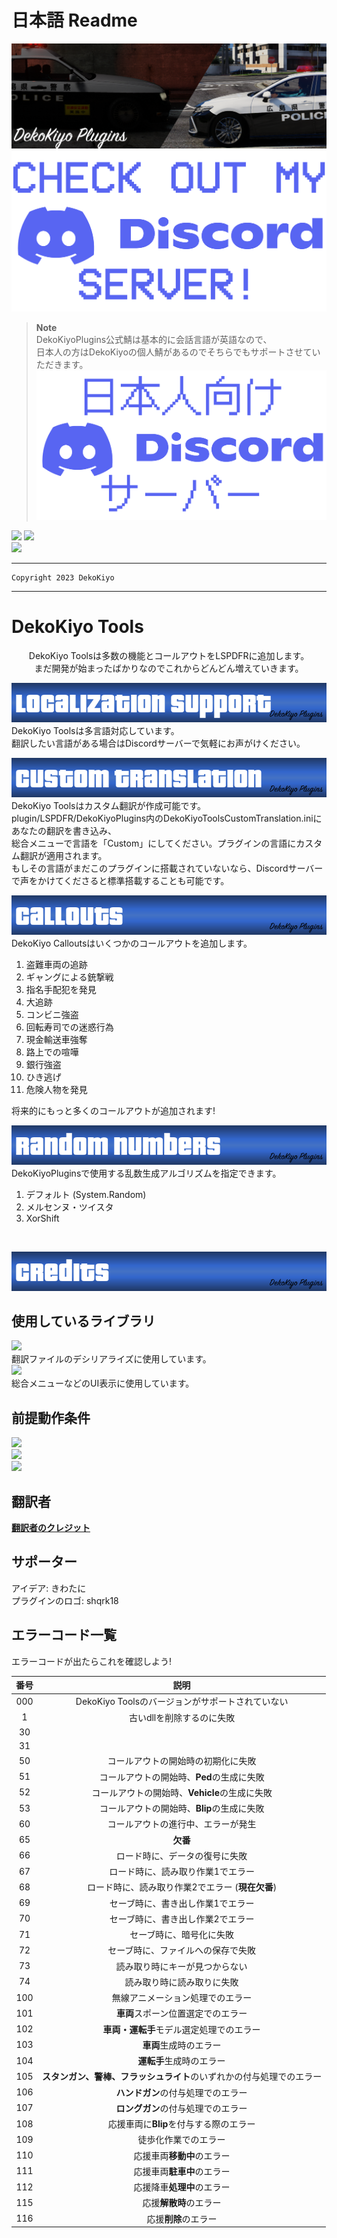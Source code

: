 # 日本語 Readme

<p align="center">

[![Primary](./Images/Main.png)](https://www.lcpdfr.com/downloads/gta5mods/scripts/43022-dynamic-lspdfr-add-callouts-and-more/)<br>
[![Discord](./Images/Discord.png)](https://discord.gg/ZxJbeR9Agg)<br>

> **Note**<br>
> DekoKiyoPlugins公式鯖は基本的に会話言語が英語なので、<br>
> 日本人の方はDekoKiyoの個人鯖があるのでそちらでもサポートさせていただきます。<br>
[![JPDiscord](./Images/JPDiscord.png)](https://discord.gg/umjR5nbkh3)<br>

[![](https://img.shields.io/twitter/url?label=DekoKiyomori&style=social&url=https%3A%2F%2Ftwitter.com%2FDekoKiyomori)](https://twitter.com/DekoKiyomori)
[![](https://img.shields.io/badge/DekoKiyoPlugins-%20-ffffff?style=social&logo=github)](https://github.com/Dekokiyo/DekoKiyoPlugins)<br>
[![](https://img.shields.io/badge/Version-0.2.0.0-blue)](https://www.lcpdfr.com/downloads/gta5mods/scripts/43022-dynamic-lspdfr-add-callouts-and-more/)

</p>

---
```
Copyright 2023 DekoKiyo
```
---

# DekoKiyo Tools
<p align="center">
DekoKiyo Toolsは多数の機能とコールアウトをLSPDFRに追加します。<br>
まだ開発が始まったばかりなのでこれからどんどん増えていきます。<br>

[![Lang](./Images/localization.png)](https://github.com/Dekokiyo/DekoKiyoPlugins/wiki#plugin-supported-languages)<br>
DekoKiyo Toolsは多言語対応しています。<br>
翻訳したい言語がある場合はDiscordサーバーで気軽にお声がけください。<br>

[![CT](./Images/custom.png)](https://github.com/Dekokiyo/DekoKiyoPlugins/wiki/CustomTranslationEN)<br>
DekoKiyo Toolsはカスタム翻訳が作成可能です。<br>
plugin/LSPDFR/DekoKiyoPlugins内のDekoKiyoToolsCustomTranslation.iniにあなたの翻訳を書き込み、<br>
総合メニューで言語を「Custom」にしてください。プラグインの言語にカスタム翻訳が適用されます。<br>
もしその言語がまだこのプラグインに搭載されていないなら、Discordサーバーで声をかけてくださると標準搭載することも可能です。<br>

[![Callouts](./Images/callouts.png)](https://github.com/Dekokiyo/DekoKiyoPlugins/wiki/CalloutsEN)<br>
DekoKiyo Calloutsはいくつかのコールアウトを追加します。<br>
1. 盗難車両の追跡
2. ギャングによる銃撃戦
3. 指名手配犯を発見
4. 大追跡
5. コンビニ強盗
6. 回転寿司での迷惑行為
7. 現金輸送車強奪
8. 路上での喧嘩
9. 銀行強盗
10. ひき逃げ
11. 危険人物を発見

将来的にもっと多くのコールアウトが追加されます!<br>

[![RNA](./Images/algorithms.png)](https://github.com/Dekokiyo/DekoKiyoPlugins/wiki/RandomNumEN)<br>
DekoKiyoPluginsで使用する乱数生成アルゴリズムを指定できます。
1. デフォルト (System.Random)
2. メルセンヌ・ツイスタ
3. XorShift
<br>

[![Credits](./Images/credits.png)](https://github.com/Dekokiyo/DekoKiyoPlugins/wiki/CreditsEN)<br>

</p>

## 使用しているライブラリ

[![](https://img.shields.io/badge/Json.Net-13.0.2-lightgrey)](https://www.newtonsoft.com/json)<br>
翻訳ファイルのデシリアライズに使用しています。<br>
[![](https://img.shields.io/github/v/release/alexguirre/RAGENativeUI?label=RAGE%20Native%20UI)](https://github.com/alexguirre/RAGENativeUI)<br>
総合メニューなどのUI表示に使用しています。<br>

## 前提動作条件
[![](https://img.shields.io/badge/LSPD_First_Response_Version-0.4.9-blue)](https://www.lcpdfr.com/downloads/gta5mods/g17media/7792-lspd-first-response/)<br>
![](https://img.shields.io/badge/RAGE%20Plugin%20Hook-Latest-yellow)<br>
![](https://img.shields.io/badge/Grand%20Theft%20Auto%20V-1.0.2845.0-green)<br>

## 翻訳者
[**翻訳者のクレジット**](https://github.com/DekoKiyo/DekoKiyoPlugins/blob/main/Readme/Translators.md)

## サポーター
アイデア: きわたに<br>
プラグインのロゴ: shqrk18

## エラーコード一覧
エラーコードが出たらこれを確認しよう!

| 番号  |                                 説明                                 |
| :---: | :------------------------------------------------------------------: |
|  000  |           DekoKiyo Toolsのバージョンがサポートされていない           |
|   1   |                      古いdllを削除するのに失敗                       |
|  30   |                                                                      |
|  31   |                                                                      |
|  50   |                  コールアウトの開始時の初期化に失敗                  |
|  51   |              コールアウトの開始時、**Ped**の生成に失敗               |
|  52   |            コールアウトの開始時、**Vehicle**の生成に失敗             |
|  53   |              コールアウトの開始時、**Blip**の生成に失敗              |
|  60   |                  コールアウトの進行中、エラーが発生                  |
|  65   |                               **欠番**                               |
|  66   |                    ロード時に、データの復号に失敗                    |
|  67   |                  ロード時に、読み取り作業1でエラー                   |
|  68   |           ロード時に、読み取り作業2でエラー (**現在欠番**)           |
|  69   |                  セーブ時に、書き出し作業1でエラー                   |
|  70   |                  セーブ時に、書き出し作業2でエラー                   |
|  71   |                       セーブ時に、暗号化に失敗                       |
|  72   |                  セーブ時に、ファイルへの保存で失敗                  |
|  73   |                    読み取り時にキーが見つからない                    |
|  74   |                      読み取り時に読み取りに失敗                      |
|  100  |                   無線アニメーション処理でのエラー                   |
|  101  |                  **車両**スポーン位置選定でのエラー                  |
|  102  |               **車両・運転手**モデル選定処理でのエラー               |
|  103  |                        **車両**生成時のエラー                        |
|  104  |                       **運転手**生成時のエラー                       |
|  105  | **スタンガン、警棒、フラッシュライト**のいずれかの付与処理でのエラー |
|  106  |                  **ハンドガン**の付与処理でのエラー                  |
|  107  |                  **ロングガン**の付与処理でのエラー                  |
|  108  |                応援車両に**Blip**を付与する際のエラー                |
|  109  |                         徒歩化作業でのエラー                         |
|  110  |                      応援車両**移動中**のエラー                      |
|  111  |                      応援車両**駐車中**のエラー                      |
|  112  |                      応援降車**処理中**のエラー                      |
|  115  |                        応援**解散時**のエラー                        |
|  116  |                         応援**削除**のエラー                         |